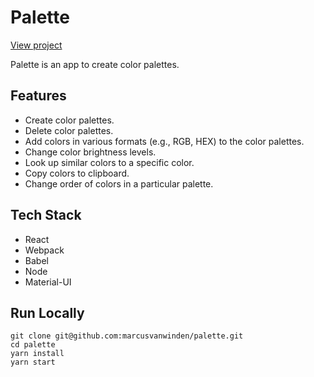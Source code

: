 <h1>Palette</h1>

<p><a href="https://marcusvanwinden-palette.web.app/">View project</a></p>

<p>Palette is an app to create color palettes.</p>

<h2>Features</h2>
<ul>
  <li>Create color palettes.</li>
  <li>Delete color palettes.</li>
  <li>Add colors in various formats (e.g., RGB, HEX) to the color palettes.</li>
  <li>Change color brightness levels.</li>
  <li>Look up similar colors to a specific color.</li>
  <li>Copy colors to clipboard.</li>
  <li>Change order of colors in a particular palette.</li>
</ul>

<h2>Tech Stack</h2>
<ul>
  <li>React</li>
  <li>Webpack</li>
  <li>Babel</li>
  <li>Node</li>
  <li>Material-UI</li>
</ul>

<h2>Run Locally</h2>

```
git clone git@github.com:marcusvanwinden/palette.git
cd palette
yarn install
yarn start
```
